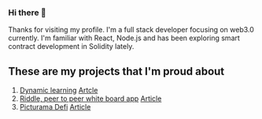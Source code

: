 ### Hi there 👋

Thanks for visiting my profile. I'm a full stack developer focusing on web3.0 currently. I'm familiar with React, Node.js and has been exploring smart contract development in Solidity lately.

## These are my projects that I'm proud about

1. [Dynamic learning](https://dl-next.herokuapp.com/workbook/5f7b2e204f79be001765eda9) [Artcle](https://dev.to/jithinks97/dynamic-learning-an-open-source-tool-to-teach-effectively-using-interactive-visualisations-450n)
2. [Riddle, peer to peer white board app](http://nknriddle.xyz/) [Article](https://nkn.org/community/blog/riddle-a-collaborative-whiteboard-web-app-powered-by-nkn/)
3. [Picturama Defi](https://picturama-defi.netlify.app/) [Article](https://devpost.com/software/picturama-defi-financing-independent-cinema)
